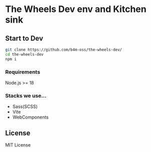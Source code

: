 # The Wheels Dev env and Kitchen sink

## Start to Dev

```bash
git clone https://github.com/b4m-oss/the-wheels-dev/
cd the-wheels-dev
npm i
```

### Requirements

Node.js >= 18

### Stacks we use...

- Sass(SCSS)
- Vite
- WebComponents

## License

MIT License
